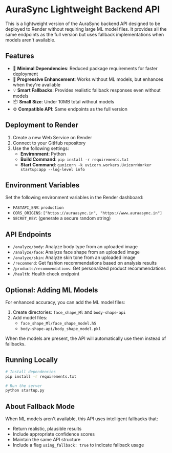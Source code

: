 # AuraSync Lightweight Backend API

This is a lightweight version of the AuraSync backend API designed to be deployed to Render without requiring large ML model files. It provides all the same endpoints as the full version but uses fallback implementations when models aren't available.

## Features

- 🚀 **Minimal Dependencies**: Reduced package requirements for faster deployment
- 🔄 **Progressive Enhancement**: Works without ML models, but enhances when they're available
- 💡 **Smart Fallbacks**: Provides realistic fallback responses even without models
- 📦 **Small Size**: Under 10MB total without models
- ⚙️ **Compatible API**: Same endpoints as the full version

## Deployment to Render

1. Create a new Web Service on Render
2. Connect to your GitHub repository
3. Use the following settings:
   - **Environment**: Python
   - **Build Command**: `pip install -r requirements.txt`
   - **Start Command**: `gunicorn -k uvicorn.workers.UvicornWorker startup:app --log-level info`

## Environment Variables

Set the following environment variables in the Render dashboard:
- `FASTAPI_ENV`: `production`
- `CORS_ORIGINS`: `["https://auraasync.in", "https://www.auraasync.in"]`
- `SECRET_KEY`: (generate a secure random string)

## API Endpoints

- `/analyze/body`: Analyze body type from an uploaded image
- `/analyze/face`: Analyze face shape from an uploaded image
- `/analyze/skin`: Analyze skin tone from an uploaded image
- `/recommend`: Get fashion recommendations based on analysis results
- `/products/recommendations`: Get personalized product recommendations
- `/health`: Health check endpoint

## Optional: Adding ML Models

For enhanced accuracy, you can add the ML model files:

1. Create directories: `face_shape_Ml` and `body-shape-api`
2. Add model files:
   - `face_shape_Ml/face_shape_model.h5`
   - `body-shape-api/body_shape_model.pkl`

When the models are present, the API will automatically use them instead of fallbacks.

## Running Locally

```bash
# Install dependencies
pip install -r requirements.txt

# Run the server
python startup.py
```

## About Fallback Mode

When ML models aren't available, this API uses intelligent fallbacks that:
- Return realistic, plausible results
- Include appropriate confidence scores
- Maintain the same API structure
- Include a flag `using_fallback: true` to indicate fallback usage
